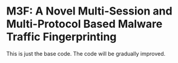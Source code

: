 # M3F: A Novel Multi-Session and Multi-Protocol Based Malware Traffic Fingerprinting

This is just the base code. The code will be gradually improved.
